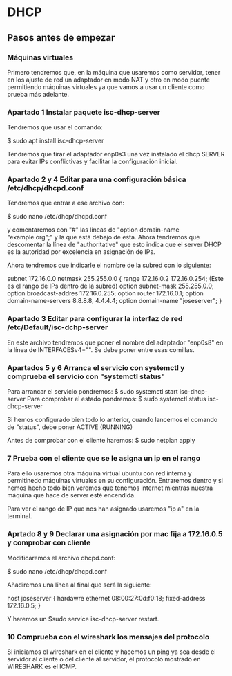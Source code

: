 # DHCP

## Pasos antes de empezar

### Máquinas virtuales
Primero tendremos que, en la máquina que usaremos como servidor, tener en los ajuste de red un adaptador en modo NAT y otro en modo puente permitiendo máquinas virtuales ya que vamos a usar un cliente como prueba más adelante. 

### Apartado 1 Instalar paquete isc-dhcp-server

Tendremos que usar el comando:

$ sudo apt install isc-dhcp-server

Tendremos que tirar el adaptador enp0s3 una vez instalado el dhcp SERVER para evitar IPs conflictivas y facilitar la configuración inicial.


### Apartado 2 y 4 Editar para una configuración básica /etc/dhcp/dhcpd.conf

Tendremos que entrar a ese archivo con:

$ sudo nano /etc/dhcp/dhcpd.conf

y comentaremos con "#" las líneas de "option domain-name "example.org";" y la que está debajo de esta. Ahora tendremos que descomentar la línea de "authoritative" que esto indica que el server DHCP es la autoridad por excelencia en asignación de IPs.

Ahora tendremos que indicarle el nombre de la subred con lo siguiente:

subnet 172.16.0.0 netmask 255.255.0.0 {
    range 172.16.0.2 172.16.0.254; (Este es el rango de IPs dentro de la subred)
    option subnet-mask 255.255.0.0;
    option broadcast-addres 172.16.0.255;
    option router 172.16.0.1; 
    option domain-name-servers 8.8.8.8, 4.4.4.4;
    option domain-name "joseserver";
}

### Apartado 3 Editar para configurar la interfaz de red /etc/Default/isc-dchp-server

En este archivo tendremos que poner el nombre del adaptador "enp0s8" en la línea de INTERFACESv4="".
Se debe poner entre esas comillas.

### Apartados 5 y 6 Arranca el servicio con systemctl y comprueba el servicio con "systemctl status"

Para arrancar el servicio pondremos:
$ sudo systemctl start isc-dhcp-server
Para comprobar el estado pondremos:
$ sudo systemctl status isc-dhcp-server

Si hemos configurado bien todo lo anterior, cuando lancemos el comando de "status", debe poner ACTIVE (RUNNING)

Antes de comprobar con el cliente haremos:
$ sudo netplan apply


### 7 Prueba con el cliente que se le asigna un ip en el rango 

Para ello usaremos otra máquina virtual ubuntu con red interna y permitinedo máquinas virtuales en su configuración. Entraremos dentro y si hemos hecho todo bien veremos que tenemos internet mientras nuestra máquina que hace de server esté encendida.

Para ver el rango de IP que nos han asignado usaremos "ip a" en la terminal.

### Aprtado 8 y 9 Declarar una asignación por mac fija a 172.16.0.5 y comprobar con cliente

Modificaremos el archivo dhcpd.conf:

$ sudo nano /etc/dhcp/dhcpd.conf

Añadiremos una línea al final que será la siguiente:

host joseserver {
    hardawre ethernet 08:00:27:0d:f0:18;
    fixed-address 172.16.0.5;
}

Y haremos un $sudo service isc-dhcp-server restart.

### 10 Comprueba con el wireshark los mensajes del protocolo

Si iniciamos el wireshark en el cliente y hacemos un ping ya sea desde el servidor al cliente o del cliente al servidor, el protocolo mostrado en WIRESHARK es el ICMP. 